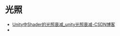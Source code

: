# 光照

- [Unity中Shader的光照衰减_unity光照衰减-CSDN博客](https://blog.csdn.net/qq_51603875/article/details/133772379)
- 